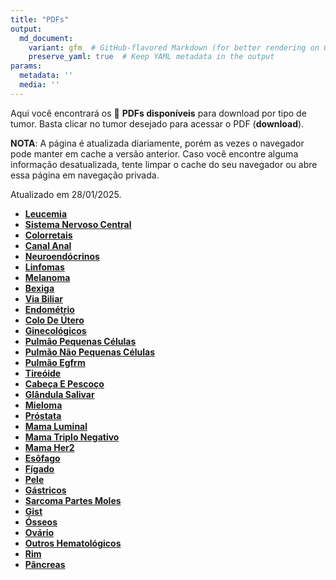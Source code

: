 ```yaml
---
title: "PDFs"
output: 
  md_document:
    variant: gfm  # GitHub-flavored Markdown (for better rendering on GitHub)
    preserve_yaml: true  # Keep YAML metadata in the output
params:
  metadata: ''
  media: ''
---
```


<script async src="https://scripts.simpleanalyticscdn.com/latest.js"></script>

Aqui você encontrará os 📝 **PDFs disponíveis** para download por tipo
de tumor. Basta clicar no tumor desejado para acessar o PDF
(**download**).

**NOTA**: A página é atualizada diariamente, porém as vezes o navegador
pode manter em cache a versão anterior. Caso você encontre alguma
informação desatualizada, tente limpar o cache do seu navegador ou abre
essa página em navegação privada.

Atualizado em 28/01/2025.

- [**Leucemia**](https://coeoralmeds-e768.restdb.io/media/679883ebf63b8048000f7024?download=true)
- [**Sistema Nervoso
  Central**](https://coeoralmeds-e768.restdb.io/media/679883ecf63b8048000f7027?download=true)
- [**Colorretais**](https://coeoralmeds-e768.restdb.io/media/679883eef63b8048000f702c?download=true)
- [**Canal
  Anal**](https://coeoralmeds-e768.restdb.io/media/679883eff63b8048000f702e?download=true)
- [**Neuroendócrinos**](https://coeoralmeds-e768.restdb.io/media/679883f0f63b8048000f7030?download=true)
- [**Linfomas**](https://coeoralmeds-e768.restdb.io/media/679883f2f63b8048000f7032?download=true)
- [**Melanoma**](https://coeoralmeds-e768.restdb.io/media/679883f3f63b8048000f7034?download=true)
- [**Bexiga**](https://coeoralmeds-e768.restdb.io/media/679883f4f63b8048000f7039?download=true)
- [**Via
  Biliar**](https://coeoralmeds-e768.restdb.io/media/679883f5f63b8048000f703b?download=true)
- [**Endométrio**](https://coeoralmeds-e768.restdb.io/media/679883f6f63b8048000f703d?download=true)
- [**Colo De
  Útero**](https://coeoralmeds-e768.restdb.io/media/679883f7f63b8048000f703f?download=true)
- [**Ginecológicos**](https://coeoralmeds-e768.restdb.io/media/679883f8f63b8048000f7041?download=true)
- [**Pulmão Pequenas
  Células**](https://coeoralmeds-e768.restdb.io/media/679883f9f63b8048000f7043?download=true)
- [**Pulmão Não Pequenas
  Células**](https://coeoralmeds-e768.restdb.io/media/679883faf63b8048000f7045?download=true)
- [**Pulmão
  Egfrm**](https://coeoralmeds-e768.restdb.io/media/679883fbf63b8048000f7047?download=true)
- [**Tireóide**](https://coeoralmeds-e768.restdb.io/media/679883fdf63b8048000f704b?download=true)
- [**Cabeça E
  Pescoço**](https://coeoralmeds-e768.restdb.io/media/679883fef63b8048000f704d?download=true)
- [**Glândula
  Salivar**](https://coeoralmeds-e768.restdb.io/media/679883fff63b8048000f704f?download=true)
- [**Mieloma**](https://coeoralmeds-e768.restdb.io/media/67988400f63b8048000f7051?download=true)
- [**Próstata**](https://coeoralmeds-e768.restdb.io/media/67988402f63b8048000f7053?download=true)
- [**Mama
  Luminal**](https://coeoralmeds-e768.restdb.io/media/67988404f63b8048000f7057?download=true)
- [**Mama Triplo
  Negativo**](https://coeoralmeds-e768.restdb.io/media/67988405f63b8048000f7059?download=true)
- [**Mama
  Her2**](https://coeoralmeds-e768.restdb.io/media/67988406f63b8048000f705b?download=true)
- [**Esôfago**](https://coeoralmeds-e768.restdb.io/media/67988407f63b8048000f705d?download=true)
- [**Fígado**](https://coeoralmeds-e768.restdb.io/media/67988408f63b8048000f705f?download=true)
- [**Pele**](https://coeoralmeds-e768.restdb.io/media/67988409f63b8048000f7061?download=true)
- [**Gástricos**](https://coeoralmeds-e768.restdb.io/media/6798840af63b8048000f7063?download=true)
- [**Sarcoma Partes
  Moles**](https://coeoralmeds-e768.restdb.io/media/6798840cf63b8048000f7065?download=true)
- [**Gist**](https://coeoralmeds-e768.restdb.io/media/6798840df63b8048000f7067?download=true)
- [**Ósseos**](https://coeoralmeds-e768.restdb.io/media/6798840ef63b8048000f7069?download=true)
- [**Ovário**](https://coeoralmeds-e768.restdb.io/media/6798840ff63b8048000f706b?download=true)
- [**Outros
  Hematológicos**](https://coeoralmeds-e768.restdb.io/media/67988410f63b8048000f706d?download=true)
- [**Rim**](https://coeoralmeds-e768.restdb.io/media/67988411f63b8048000f706f?download=true)
- [**Pâncreas**](https://coeoralmeds-e768.restdb.io/media/67988413f63b8048000f7071?download=true)
